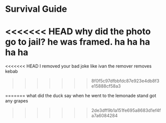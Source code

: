 # Survival Guide

<<<<<<< HEAD
why did the photo go to jail? he was framed. ha ha ha ha ha 
=======
<<<<<<< HEAD
I removed your bad joke like ivan the remover removes kebab
>>>>>>> 8f0f5c97dfbbfdc87e923e4db8f3e15888cf58a3


=======
what did the duck say when he went to the lemonade stand 
got any grapes 
>>>>>>> 2de3dff9b1a151fe695a8683d1ef4fa7a6084284
